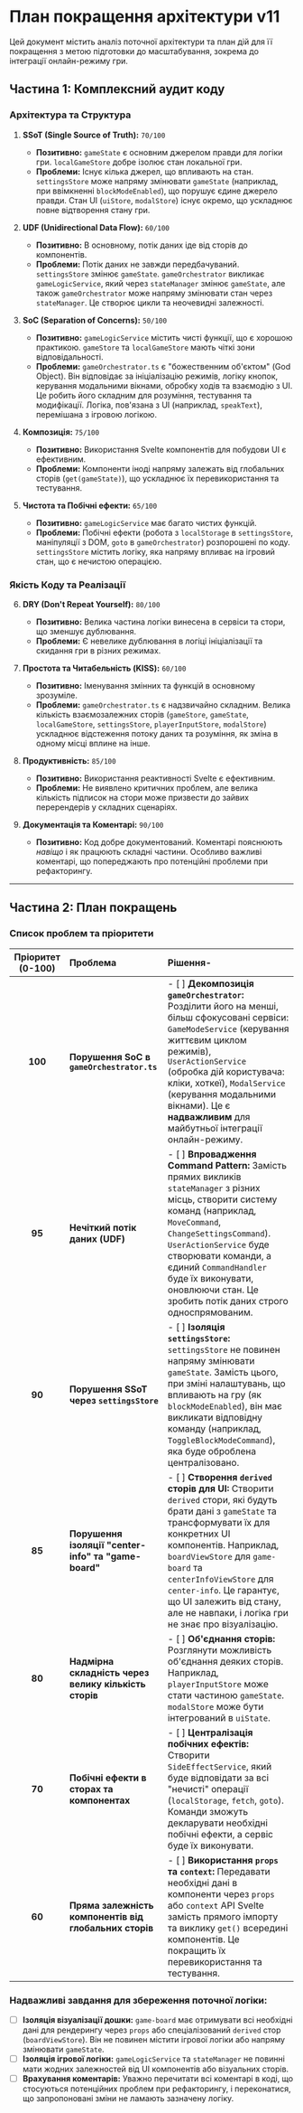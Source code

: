 # План покращення архітектури v11

Цей документ містить аналіз поточної архітектури та план дій для її покращення з метою підготовки до масштабування, зокрема до інтеграції онлайн-режиму гри.

## Частина 1: Комплексний аудит коду

### Архітектура та Структура

1.  **SSoT (Single Source of Truth):** `70/100`
    *   **Позитивно:** `gameState` є основним джерелом правди для логіки гри. `localGameStore` добре ізолює стан локальної гри.
    *   **Проблеми:** Існує кілька джерел, що впливають на стан. `settingsStore` може напряму змінювати `gameState` (наприклад, при ввімкненні `blockModeEnabled`), що порушує єдине джерело правди. Стан UI (`uiStore`, `modalStore`) існує окремо, що ускладнює повне відтворення стану гри.

2.  **UDF (Unidirectional Data Flow):** `60/100`
    *   **Позитивно:** В основному, потік даних іде від сторів до компонентів.
    *   **Проблеми:** Потік даних не завжди передбачуваний. `settingsStore` змінює `gameState`. `gameOrchestrator` викликає `gameLogicService`, який через `stateManager` змінює `gameState`, але також `gameOrchestrator` може напряму змінювати стан через `stateManager`. Це створює цикли та неочевидні залежності.

3.  **SoC (Separation of Concerns):** `50/100`
    *   **Позитивно:** `gameLogicService` містить чисті функції, що є хорошою практикою. `gameStore` та `localGameStore` мають чіткі зони відповідальності.
    *   **Проблеми:** `gameOrchestrator.ts` є "божественним об'єктом" (God Object). Він відповідає за ініціалізацію режимів, логіку кнопок, керування модальними вікнами, обробку ходів та взаємодію з UI. Це робить його складним для розуміння, тестування та модифікації. Логіка, пов'язана з UI (наприклад, `speakText`), перемішана з ігровою логікою.

4.  **Композиція:** `75/100`
    *   **Позитивно:** Використання Svelte компонентів для побудови UI є ефективним.
    *   **Проблеми:** Компоненти іноді напряму залежать від глобальних сторів (`get(gameState)`), що ускладнює їх перевикористання та тестування.

5.  **Чистота та Побічні ефекти:** `65/100`
    *   **Позитивно:** `gameLogicService` має багато чистих функцій.
    *   **Проблеми:** Побічні ефекти (робота з `localStorage` в `settingsStore`, маніпуляції з DOM, `goto` в `gameOrchestrator`) розпорошені по коду. `settingsStore` містить логіку, яка напряму впливає на ігровий стан, що є нечистою операцією.

### Якість Коду та Реалізації

6.  **DRY (Don't Repeat Yourself):** `80/100`
    *   **Позитивно:** Велика частина логіки винесена в сервіси та стори, що зменшує дублювання.
    *   **Проблеми:** Є невелике дублювання в логіці ініціалізації та скидання гри в різних режимах.

7.  **Простота та Читабельність (KISS):** `60/100`
    *   **Позитивно:** Іменування змінних та функцій в основному зрозуміле.
    *   **Проблеми:** `gameOrchestrator.ts` є надзвичайно складним. Велика кількість взаємозалежних сторів (`gameStore`, `gameState`, `localGameStore`, `settingsStore`, `playerInputStore`, `modalStore`) ускладнює відстеження потоку даних та розуміння, як зміна в одному місці вплине на інше.

8.  **Продуктивність:** `85/100`
    *   **Позитивно:** Використання реактивності Svelte є ефективним.
    *   **Проблеми:** Не виявлено критичних проблем, але велика кількість підписок на стори може призвести до зайвих перерендерів у складних сценаріях.

9.  **Документація та Коментарі:** `90/100`
    *   **Позитивно:** Код добре документований. Коментарі пояснюють *навіщо* і як працюють складні частини. Особливо важливі коментарі, що попереджають про потенційні проблеми при рефакторингу.

---

## Частина 2: План покращень

### Список проблем та пріоритети

| Пріоритет (0-100) | Проблема  | Рішення- |
|:---:|:---|:---|
|**100**|**Порушення SoC в `gameOrchestrator.ts`**| - [ ] **Декомпозиція `gameOrchestrator`:** Розділити його на менші, більш сфокусовані сервіси: `GameModeService` (керування життєвим циклом режимів), `UserActionService` (обробка дій користувача: кліки, хоткеї), `ModalService` (керування модальними вікнами). Це є **надважливим** для майбутньої інтеграції онлайн-режиму.|
|**95**|**Нечіткий потік даних (UDF)**| - [ ] **Впровадження Command Pattern:** Замість прямих викликів `stateManager` з різних місць, створити систему команд (наприклад, `MoveCommand`, `ChangeSettingsCommand`). `UserActionService` буде створювати команди, а єдиний `CommandHandler` буде їх виконувати, оновлюючи стан. Це зробить потік даних строго односпрямованим.|
|**90**|**Порушення SSoT через `settingsStore`**| - [ ] **Ізоляція `settingsStore`:** `settingsStore` не повинен напряму змінювати `gameState`. Замість цього, при зміні налаштувань, що впливають на гру (як `blockModeEnabled`), він має викликати відповідну команду (наприклад, `ToggleBlockModeCommand`), яка буде оброблена централізовано.|
|**85**|**Порушення ізоляції "center-info" та "game-board"**| - [ ] **Створення `derived` сторів для UI:** Створити `derived` стори, які будуть брати дані з `gameState` та трансформувати їх для конкретних UI компонентів. Наприклад, `boardViewStore` для `game-board` та `centerInfoViewStore` для `center-info`. Це гарантує, що UI залежить від стану, але не навпаки, і логіка гри не знає про візуалізацію.|
|**80**|**Надмірна складність через велику кількість сторів**| - [ ] **Об'єднання сторів:** Розглянути можливість об'єднання деяких сторів. Наприклад, `playerInputStore` може стати частиною `gameState`. `modalStore` може бути інтегрований в `uiState`.|
|**70**|**Побічні ефекти в сторах та компонентах**| - [ ] **Централізація побічних ефектів:** Створити `SideEffectService`, який буде відповідати за всі "нечисті" операції (`localStorage`, `fetch`, `goto`). Команди зможуть декларувати необхідні побічні ефекти, а сервіс буде їх виконувати.|
|**60**|**Пряма залежність компонентів від глобальних сторів**| - [ ] **Використання `props` та `context`:** Передавати необхідні дані в компоненти через `props` або `context` API Svelte замість прямого імпорту та виклику `get()` всередині компонентів. Це покращить їх перевикористання та тестування.|

### Надважливі завдання для збереження поточної логіки:

- [ ] **Ізоляція візуалізації дошки:** `game-board` має отримувати всі необхідні дані для рендерингу через `props` або спеціалізований `derived` стор (`boardViewStore`). Він не повинен містити ігрової логіки або напряму змінювати `gameState`.
- [ ] **Ізоляція ігрової логіки:** `gameLogicService` та `stateManager` не повинні мати жодних залежностей від UI компонентів або візуальних сторів.
- [ ] **Врахування коментарів:** Уважно перечитати всі коментарі в коді, що стосуються потенційних проблем при рефакторингу, і переконатися, що запропоновані зміни не ламають зазначену логіку.